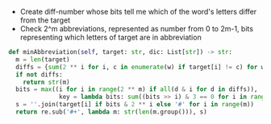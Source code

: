 * Create diff-number whose bits tell me which of the word's letters differ from the target
* Check 2^m abbreviations, represented as number from 0 to 2m-1, bits representing which letters of target are in abbreviation

```py
def minAbbreviation(self, target: str, dic: List[str]) -> str:
  m = len(target)
  diffs = {sum(2 ** i for i, c in enumerate(w) if target[i] != c) for w in dic if len(w) == m}
  if not diffs:
    return str(m)
  bits = max((i for i in range(2 ** m) if all(d & i for d in diffs)),
              key = lambda bits: sum((bits >> i) & 3 == 0 for i in range(m - 1)))
  s = ''.join(target[i] if bits & 2 ** i else '#' for i in range(m))
  return re.sub('#+', lambda m: str(len(m.group())), s)
```
